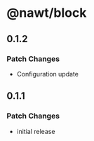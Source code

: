 # @nawt/block

## 0.1.2

### Patch Changes

- Configuration update

## 0.1.1

### Patch Changes

- initial release

